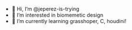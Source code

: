 - 👋 Hi, I’m @jeperez-is-trying
- 👀 I’m interested in biomemetic design 
- 🌱 I’m currently learning grasshoper, C, houdini!
